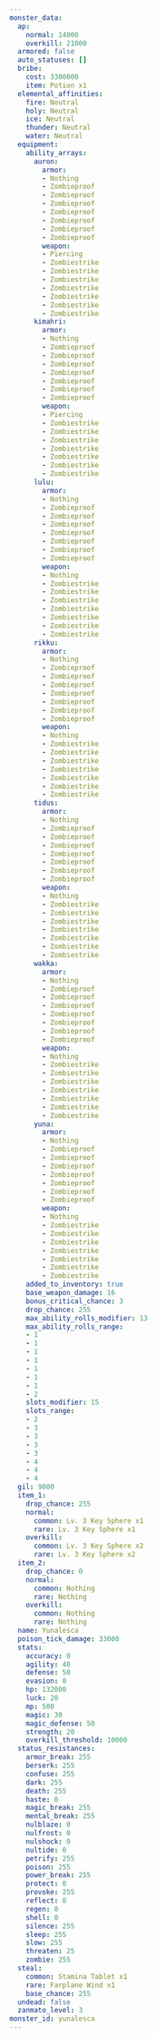 ```yaml
---
monster_data:
  ap:
    normal: 14000
    overkill: 21000
  armored: false
  auto_statuses: []
  bribe:
    cost: 3300000
    item: Potion x1
  elemental_affinities:
    fire: Neutral
    holy: Neutral
    ice: Neutral
    thunder: Neutral
    water: Neutral
  equipment:
    ability_arrays:
      auron:
        armor:
        - Nothing
        - Zombieproof
        - Zombieproof
        - Zombieproof
        - Zombieproof
        - Zombieproof
        - Zombieproof
        - Zombieproof
        weapon:
        - Piercing
        - Zombiestrike
        - Zombiestrike
        - Zombiestrike
        - Zombiestrike
        - Zombiestrike
        - Zombiestrike
        - Zombiestrike
      kimahri:
        armor:
        - Nothing
        - Zombieproof
        - Zombieproof
        - Zombieproof
        - Zombieproof
        - Zombieproof
        - Zombieproof
        - Zombieproof
        weapon:
        - Piercing
        - Zombiestrike
        - Zombiestrike
        - Zombiestrike
        - Zombiestrike
        - Zombiestrike
        - Zombiestrike
        - Zombiestrike
      lulu:
        armor:
        - Nothing
        - Zombieproof
        - Zombieproof
        - Zombieproof
        - Zombieproof
        - Zombieproof
        - Zombieproof
        - Zombieproof
        weapon:
        - Nothing
        - Zombiestrike
        - Zombiestrike
        - Zombiestrike
        - Zombiestrike
        - Zombiestrike
        - Zombiestrike
        - Zombiestrike
      rikku:
        armor:
        - Nothing
        - Zombieproof
        - Zombieproof
        - Zombieproof
        - Zombieproof
        - Zombieproof
        - Zombieproof
        - Zombieproof
        weapon:
        - Nothing
        - Zombiestrike
        - Zombiestrike
        - Zombiestrike
        - Zombiestrike
        - Zombiestrike
        - Zombiestrike
        - Zombiestrike
      tidus:
        armor:
        - Nothing
        - Zombieproof
        - Zombieproof
        - Zombieproof
        - Zombieproof
        - Zombieproof
        - Zombieproof
        - Zombieproof
        weapon:
        - Nothing
        - Zombiestrike
        - Zombiestrike
        - Zombiestrike
        - Zombiestrike
        - Zombiestrike
        - Zombiestrike
        - Zombiestrike
      wakka:
        armor:
        - Nothing
        - Zombieproof
        - Zombieproof
        - Zombieproof
        - Zombieproof
        - Zombieproof
        - Zombieproof
        - Zombieproof
        weapon:
        - Nothing
        - Zombiestrike
        - Zombiestrike
        - Zombiestrike
        - Zombiestrike
        - Zombiestrike
        - Zombiestrike
        - Zombiestrike
      yuna:
        armor:
        - Nothing
        - Zombieproof
        - Zombieproof
        - Zombieproof
        - Zombieproof
        - Zombieproof
        - Zombieproof
        - Zombieproof
        weapon:
        - Nothing
        - Zombiestrike
        - Zombiestrike
        - Zombiestrike
        - Zombiestrike
        - Zombiestrike
        - Zombiestrike
        - Zombiestrike
    added_to_inventory: true
    base_weapon_damage: 16
    bonus_critical_chance: 3
    drop_chance: 255
    max_ability_rolls_modifier: 13
    max_ability_rolls_range:
    - 1
    - 1
    - 1
    - 1
    - 1
    - 1
    - 1
    - 2
    slots_modifier: 15
    slots_range:
    - 2
    - 3
    - 3
    - 3
    - 3
    - 4
    - 4
    - 4
  gil: 9000
  item_1:
    drop_chance: 255
    normal:
      common: Lv. 3 Key Sphere x1
      rare: Lv. 3 Key Sphere x1
    overkill:
      common: Lv. 3 Key Sphere x2
      rare: Lv. 3 Key Sphere x2
  item_2:
    drop_chance: 0
    normal:
      common: Nothing
      rare: Nothing
    overkill:
      common: Nothing
      rare: Nothing
  name: Yunalesca
  poison_tick_damage: 33000
  stats:
    accuracy: 0
    agility: 40
    defense: 50
    evasion: 0
    hp: 132000
    luck: 20
    mp: 500
    magic: 30
    magic_defense: 50
    strength: 20
    overkill_threshold: 10000
  status_resistances:
    armor_break: 255
    berserk: 255
    confuse: 255
    dark: 255
    death: 255
    haste: 0
    magic_break: 255
    mental_break: 255
    nulblaze: 0
    nulfrost: 0
    nulshock: 0
    nultide: 0
    petrify: 255
    poison: 255
    power_break: 255
    protect: 0
    provoke: 255
    reflect: 0
    regen: 0
    shell: 0
    silence: 255
    sleep: 255
    slow: 255
    threaten: 25
    zombie: 255
  steal:
    common: Stamina Tablet x1
    rare: Farplane Wind x1
    base_chance: 255
  undead: false
  zanmato_level: 3
monster_id: yunalesca
---
```

